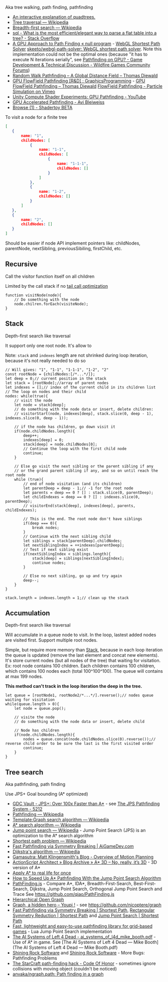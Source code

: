 Aka tree walking, path finding, pathfinding

- [An interactive explanation of quadtrees.](http://jimkang.com/quadtreevis/)
- [Tree traversal — Wikipedia](https://en.wikipedia.org/wiki/Tree_traversal)
- [Breadth-first search — Wikipedia](https://en.wikipedia.org/wiki/Breadth-first_search)
- [sql - What is the most efficient/elegant way to parse a flat table into a tree? - Stack Overflow](https://stackoverflow.com/questions/192220/what-is-the-most-efficient-elegant-way-to-parse-a-flat-table-into-a-tree)
- [A GPU Approach to Path Finding « null program](http://nullprogram.com/blog/2014/06/22/) - [WebGL Shortest Path Solver](http://nullprogram.com/webgl-path-solver/) [skeeto/webgl-path-solver: WebGL shortest path solver](https://github.com/skeeto/webgl-path-solver). Note this implementation could not be the optimal ones (because "it has to execute N iterations serially", see [Pathfinding on GPU? - Game Development & Technical Discussion - Wildfire Games Community Forums](https://wildfiregames.com/forum/index.php?/topic/18892-pathfinding-on-gpu/&tab=comments#comment-294653))
- [Random Walk Pathfinding – A Global Distance Field – Thomas Diewald](https://web.archive.org/web/20180130054634/http://thomasdiewald.com/blog/?p=3250)
- [GPU FlowField Pathfinding \[R&D\] : GraphicsProgramming](https://www.reddit.com/r/GraphicsProgramming/comments/6yg1se/gpu_flowfield_pathfinding_rd/dmn21ya/) - [GPU FlowField Pathfinding – Thomas Diewald](https://web.archive.org/web/20180324184430/http://thomasdiewald.com/blog/?p=3294) [FlowField Pathfinding - Particle Simulation on Vimeo](https://vimeo.com/232576820)
- [Unity Compute Shader Experiments: GPU Pathfinding - YouTube](https://www.youtube.com/watch?v=1OSXWhd3hvI)
- [GPU Accelerated Pathfinding - Avi Bleiweiss](https://folk.idi.ntnu.no/elster/tdt24/tdt24-f12/presentations/lars-espen-presentation.pdf)
- [Browse (1) - Shadertoy BETA](https://www.shadertoy.com/results?query=tag%3Dpathfinding)

To visit a node for a finite tree
 
 ```json
 [
	{
		name: "1",
		childNodes: [
			{
				name: "1-1",
				childNodes: [
					{
						name: "1-1-1",
						childNodes: []
					}
				]
			},
			{
				name: "1-2",
				childNodes: []
			}
		]
	},
	{
		name: "2",
		childNodes: []
	}
]
```

Should be easier if node API implement pointers like: childNodes, parentNode, nextSibling, previousSibiling, firstChild, etc.

## Recursive

Call the visitor function itself on all children

Limited by the call stack if no [tail call optimization](https://en.wikipedia.org/wiki/Tail_call)

	function visitNode(node){
		// Do something with the node
		node.chilren.forEach(visiteNode);
	}

## Stack

Depth-first search like traversal

It support only one root node. It's allow to 

Note: `stack` and `indexes` length are not shrinked during loop iteration, because it's not really needed to do so

	// Will gives: "1", "1-1", "1-1-1", "1-2", "2"
	const rootNode = {childNodes:[/*...*/]};
	let deep = 0;// current position in the stack
	let stack = [rootNode];//array of parent nodes
	let indexes = [];// index of the current child in its children list
	// The loop on nodes and their child
	nodes: while(true){
		// visit the node
		let node = stack[deep];
		// do something with the node data or insert, delete children:
		// visitorStart(node, indexes[deep], stack.slice(0, deep - 1), indexes.slice(0, deep - 1));
		
		// if the node has children, go down visit it
		if(node.childNodes.length){
			deep++;
			indexes[deep] = 0;
			stack[deep] = node.childNodes[0];
			// Continue the loop with the first child node
			continue;
		}
		
		// Else go visit the next sibling or the parent sibling if any
		// or the grand parent sibling if any, and so on until reach the root node
		while (true){
			// end of node visitation (and its children)
			let parentDeep = deep - 1;// -1 for the root node
			let parents = deep == 0 ? [] : stack.slice(0, parentDeep);
			let childIndexes = deep == 0 ? [] : indexes.slice(0, parentDeep);
			// visitorEnd(stack[deep], indexes[deep], parents, childIndexes);
		
			// This is the end. The root node don't have siblings
			if(deep === 0){
				break nodes;
			}
			// Continue with the next sibling child
			let siblings = stack[parentDeep].childNodes;
			let nextSiblingIndex = ++indexes[parentDeep];
			// Test if next sibling exist
			if(nextSiblingIndex < siblings.length){
				stack[deep] = siblings[nextSiblingIndex];
				continue nodes;
			}
			
			// Else no next sibling, go up and try again
			deep--;
		}
	}
	
	stack.length = indexes.length = 1;// clean up the stack

## Accumulation

Depth-first search like traversal

Will accumulate in a queue node to visit. In the loop, lastest added nodes are visited first. Support multiple root nodes.

Simple, but require more memory than [Stack](#stack), because in each loop iteration the queue is updated (remove the last element and concat new elements). It's store current nodes (but all nodes of the tree) that waiting for visitation. Ex: root node contains 100 children. Each children contains 100 children, which contains 100 nodes each (total 100^100^100). The queue will contains at max 199 nodes.

**This method can't track in the loop iteration the deep in the tree.**

	let queue = [rootNode1, rootNode2/*...*/].reverse();// nodes queue waiting for visitation
	while(queue.length > 0){
		let node = queue.pop();
		
		// visite the node
		// do something with the node data or insert, delete child
		
		// Node has children
		if(node.childNodes.length){
			nodes = queue.concat(node.childNodes.slice(0).reverse());// reverse child order to be sure the last is the first visited order
			continue;
		}
	}

## Tree search

Aka pathfinding, path finding

Use JPS+ Goal bounding (A* optimized)

- [GDC Vault - JPS+: Over 100x Faster than A*](http://www.gdcvault.com/play/1022094/JPS-Over-100x-Faster-than) - see [The JPS Pathfinding System - 5212](http://www.aaai.org/ocs/index.php/SOCS/SOCS12/paper/download/5396/5212)
- [Pathfinding — Wikipedia](https://en.wikipedia.org/wiki/Pathfinding)
- [Template:Graph search algorithm — Wikipedia](https://en.wikipedia.org/wiki/Template:Graph_search_algorithm)
- [A* search algorithm — Wikipedia](https://en.wikipedia.org/wiki/A*_search_algorithm)
- [Jump point search — Wikipedia](https://en.wikipedia.org/wiki/Jump_point_search) - Jump Point Search (JPS) is an optimization to the A* search algorithm
- [Shortest path problem — Wikipedia](https://en.wikipedia.org/wiki/Shortest_path_problem)
- [Fast Pathfinding via Symmetry Breaking | AiGameDev.com](http://aigamedev.com/open/tutorial/symmetry-in-pathfinding/)
- [Dijkstra's algorithm — Wikipedia](https://en.wikipedia.org/wiki/Dijkstra%27s_algorithm)
- [Gamasutra: Matt Klingensmith's Blog - Overview of Motion Planning](http://www.gamasutra.com/blogs/MattKlingensmith/20130907/199787/Overview_of_Motion_Planning.php)
- [ActionScript Architect » Blog Archive » A* 3D – No, really, it’s 3D](http://www.actionscriptarchitect.com/2007/07/03/a-3d-no-really-its-3d/) - 3D version of A*
- [Apply A* to real life for once](https://github.com/mplewis/osm-pathfinding)
- [How to Speed Up A* Pathfinding With the Jump Point Search Algorithm](https://gamedevelopment.tutsplus.com/tutorials/how-to-speed-up-a-pathfinding-with-the-jump-point-search-algorithm--gamedev-5818)
- [PathFinding.js](http://qiao.github.io/PathFinding.js/visual/) - Compare A*, IDA*, Breadth-First-Search, Best-First-Search, Dijkstra, Jump Point Search, Orthogonal Jump Point Search and Trace See https://github.com/qiao/PathFinding.js
- [Hierarchical Open Graph](https://github.com/nathansttt/hog2)
- [Graph, a hidden hero – Youpi !](http://barradeau.com/blog/?p=651) - see https://github.com/nicoptere/graph
- [Fast Pathfinding via Symmetry Breaking | Shortest Path](https://harablog.wordpress.com/2011/08/26/fast-pathfinding-via-symmetry-breaking/), [Rectangular Symmetry Reduction | Shortest Path](https://harablog.wordpress.com/2011/09/01/rectangular-symmetry-reduction/) and [Jump Point Search | Shortest Path](https://harablog.wordpress.com/2011/09/07/jump-point-search/)
- [Fast, lightweight and easy-to-use pathfinding library for grid-based games](https://github.com/Yonaba/Jumper) - Lua Jump Point Search implementation
- [The AI Systems of Left 4 Dead - ai_systems_of_l4d_mike_booth.pdf](http://www.valvesoftware.com/publications/2009/ai_systems_of_l4d_mike_booth.pdf) - Use of A* in game. See [The AI Systems of Left 4 Dead — Mike Booth](The AI Systems of Left 4 Dead — Mike Booth.pdf)
- [Shining Rock Software](http://www.shiningrocksoftware.com/2013-04-29-tech-stuff-3-pathfinding/) and [Shining Rock Software](http://www.shiningrocksoftware.com/2013-11-21-more-bugs-pathfinding-problems/) - More Bugs: Pathfinding Problems
- [The StarCraft path-finding hack - Code Of Honor](http://www.codeofhonor.com/blog/the-starcraft-path-finding-hack) - sometimes ignore collisions with moving object (couldn't be noticed)
- [anvaka/ngraph.path: Path finding in a graph](https://github.com/anvaka/ngraph.path)

